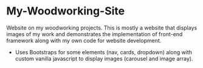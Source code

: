 # My-Woodworking-Site
Website on my woodworking projects. This is mostly a website that displays images of my work and demonstrates the implementation of front-end framework along with my own code for website development.

* Uses Bootstraps for some elements (nav, cards, dropdown) along with custom vanilla javascript to display images (carousel and image array). 
